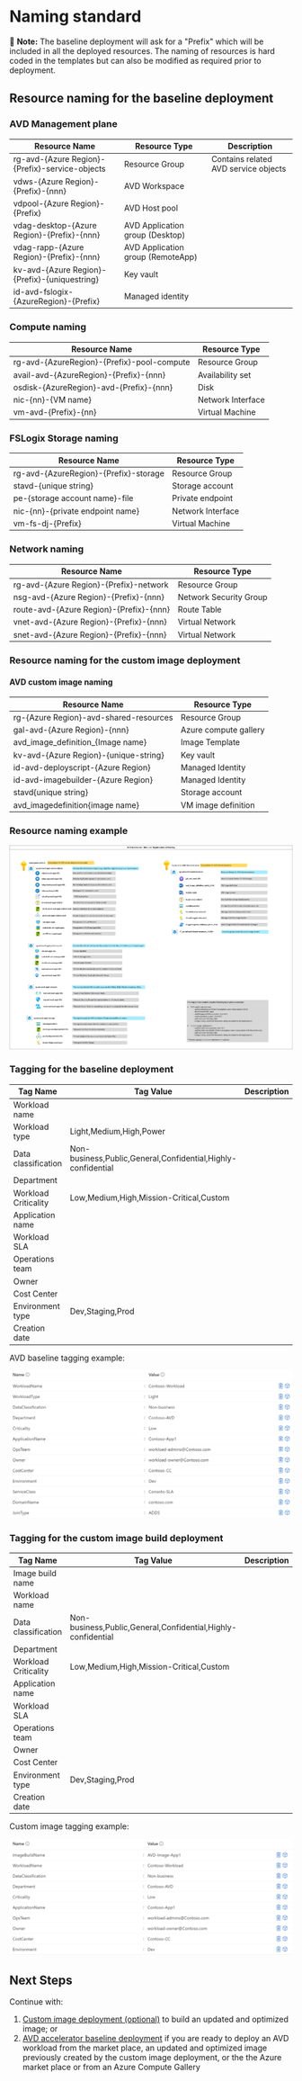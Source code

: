 # Naming standard

:page_with_curl: **Note:** The baseline deployment will ask for a "Prefix" which will be included in all the deployed resources.
The naming of resources is hard coded in the templates but can also be modified as required prior to deployment.

## Resource naming for the baseline deployment

### AVD Management plane

Resource Name | Resource Type | Description |
---------|----------|----------|
 rg-avd-{Azure Region}-{Prefix}-service-objects | Resource Group | Contains related AVD service objects |
 vdws-{Azure Region}-{Prefix}-{nnn}| AVD Workspace | |
 vdpool-{Azure Region}-{Prefix} | AVD Host pool | |
 vdag-desktop-{Azure Region}-{Prefix}-{nnn} | AVD Application group (Desktop) | |
 vdag-rapp-{Azure Region}-{Prefix}-{nnn} | AVD Application group (RemoteApp) | |
 kv-avd-{Azure Region}-{Prefix}-{uniquestring} | Key vault | |
 id-avd-fslogix-{AzureRegion}-{Prefix} | Managed identity | |

### Compute naming

Resource Name | Resource Type |
---------|----------|
 rg-avd-{AzureRegion}-{Prefix}-pool-compute | Resource Group
 avail-avd-{AzureRegion}-{Prefix}-{nnn} | Availability set
 osdisk-{AzureRegion}-avd-{Prefix}-{nnn} | Disk
 nic-{nn}-{VM name} | Network Interface
 vm-avd-{Prefix}-{nn} | Virtual Machine

### FSLogix Storage naming

Resource Name | Resource Type |
---------|----------|
 rg-avd-{AzureRegion}-{Prefix}-storage | Resource Group
 stavd-{unique string} | Storage account
 pe-{storage account name}-file | Private endpoint
 nic-{nn}-{private endpoint name} | Network Interface
 vm-fs-dj-{Prefix} | Virtual Machine  |

### Network naming

Resource Name | Resource Type |
---------|----------|
rg-avd-{Azure Region}-{Prefix}-network | Resource Group
nsg-avd-{Azure Region}-{Prefix}-{nnn} | Network Security Group
route-avd-{Azure Region}-{Prefix}-{nnn} | Route Table
vnet-avd-{Azure Region}-{Prefix}-{nnn} | Virtual Network
snet-avd-{Azure Region}-{Prefix}-{nnn} | Virtual Network

### Resource naming for the custom image deployment

#### AVD custom image naming

Resource Name | Resource Type |
---------|----------|
 rg-{Azure Region}-avd-shared-resources | Resource Group |
 gal-avd-{Azure Region}-{nnn} | Azure compute gallery |
 avd_image_definition_{Image name}| Image Template |
 kv-avd-{Azure Region}-{unique-string}| Key vault |
 id-avd-deployscript-{Azure Region} | Managed Identity |
 id-avd-imagebuilder-{Azure Region} | Managed Identity |
 stavd{unique string} | Storage account |
 avd_imagedefinition{image name} | VM image definition |

### Resource naming example

![Resource organization and naming](./diagrams/avd-accelerator-resource-organization-naming.png)

### Tagging for the baseline deployment

Tag Name |Tag Value | Description
---------|----------|---------|
Workload name |  |  |
Workload type | Light,Medium,High,Power |  |
Data classification | Non-business,Public,General,Confidential,Highly-confidential |  |
Department |  |  |
Workload Criticality | Low,Medium,High,Mission-Critical,Custom |  |
Application name  |  |  |
Workload SLA  |  |  |
Operations team  |  |  |
Owner  |  |  |
Cost Center  |  |  |
Environment type  |Dev,Staging,Prod  |  |
Creation date |  |  |

AVD baseline tagging example:

![Baseline](./diagrams/avd-accelerator-resource-tagging-baseline.png)

### Tagging for the custom image build deployment

Tag Name | Tag Value | Description |
---------|----------|---------|
Image build name |  |  |
Workload name |  |  |
Data classification | Non-business,Public,General,Confidential,Highly-confidential |  |
Department |  |  |
Workload Criticality | Low,Medium,High,Mission-Critical,Custom |  |
Application name  |  |  |
Workload SLA  |  |  |
Operations team  |  |  |
Owner  |  |  |
Cost Center  |  |  |
Environment type  | Dev,Staging,Prod |  |
Creation date |  |  |

Custom image tagging example:

![Custom image](./diagrams/avd-accelerator-resource-tagging-custom-image.png)

## Next Steps

Continue with:

1. [Custom image deployment (optional)](./deploy-custom-image.md) to build an updated and optimized image; or
2. [AVD accelerator baseline deployment](./deploy-baseline.md) if you are ready to deploy an AVD workload from the market place, an updated and optimized image previously created by the custom image deployment, or the the Azure market place or from an Azure Compute Gallery
